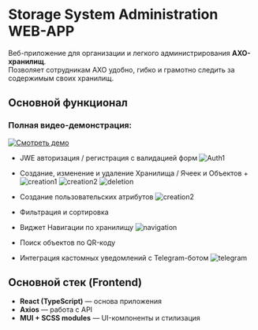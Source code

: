# Storage System Administration WEB-APP

Веб-приложение для организации и легкого администрирования **АХО-хранилищ**.  
Позволяет сотрудникам АХО удобно, гибко и грамотно следить за содержимым своих хранилищ.

## Основной функционал

### Полная видео-демонстрация:
[![Смотреть демо](https://via.placeholder.com/800x450.png?text=Demo+Video)](https://drive.google.com/file/d/1ViIeyaGNmEesRRf8pZZotxaiJ6VlwtHs/preview)

-    JWE авторизация / регистрация с валидацией форм
![Auth1](https://i.imgur.com/QHVvUWk.jpeg)
  
-    Создание, изменение и удаление Хранилища / Ячеек и Объектов + 
![creation1](https://i.imgur.com/jo3o76l.jpg)
![creation2](https://i.imgur.com/Pw4LAdR.jpg)
![deletion](https://i.imgur.com/HdsJcD1.jpg)

-    Создание пользовательских атрибутов
![creation2](https://i.imgur.com/VsLQjnr.jpg)

-    Фильтрация и сортировка

-    Виджет Навигации по хранилищу
![navigation](https://i.imgur.com/ExHd0Iq.jpg)

-    Поиск объектов по QR-коду

-    Интеграция кастомных уведомлений с Telegram-ботом
![telegram](https://i.imgur.com/RZJO0kn.jpg)


## Основной стек (Frontend)

-   **React (TypeScript)** — основа приложения
-   **Axios** — работа с API
-   **MUI + SCSS modules** — UI-компоненты и стилизация

